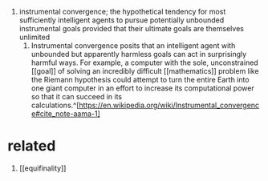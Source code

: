 1. instrumental convergence; the hypothetical tendency for most sufficiently intelligent agents to pursue potentially unbounded instrumental goals provided that their ultimate goals are themselves unlimited
	1. Instrumental convergence posits that an intelligent agent with unbounded but apparently harmless goals can act in surprisingly harmful ways. For example, a computer with the sole, unconstrained [[goal]] of solving an incredibly difficult [[mathematics]] problem like the Riemann hypothesis could attempt to turn the entire Earth into one giant computer in an effort to increase its computational power so that it can succeed in its calculations.^[https://en.wikipedia.org/wiki/Instrumental_convergence#cite_note-aama-1]

# related
1. [[equifinality]]